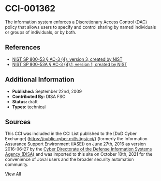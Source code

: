 # CCI-001362

The information system enforces a Discretionary Access Control (DAC) policy that allows users to specify and control sharing by named individuals or groups of individuals, or by both.

## References ##

* [NIST SP 800-53 § AC-3 (4), version 3, created by NIST](http://csrc.nist.gov/publications/PubsSPs.html)
* [NIST SP 800-53A § AC-3 (4).1, version 1, created by NIST](http://csrc.nist.gov/publications/PubsSPs.html)


## Additional Information ##

* **Published:** September 22nd, 2009
* **Contributed By:** DISA FSO
* **Status:** draft
* **Types:** technical

## Sources ##

This CCI was included in the CCI List published to the [DoD Cyber Exchange]
(https://public.cyber.mil/stigs/cci/) (formerly the Information Assurance Support Environment
(IASE)) on June 27th, 2016 as version 2016-06-27 by the [Cyber Directorate of the Defense 
Information Systems Agency (DISA)](https://public.cyber.mil/about-cyber/) and was imported to 
this site on October 10th, 2021 for the convenience of Joval users and the broader security automation community.

[View All](../README.md)

